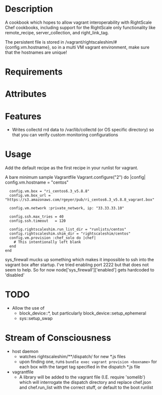 Description
===========

A cookbook which hopes to allow vagrant interoperability with RightScale Chef cookbooks, including support for the RightScale only functionality like remote_recipe, server_collection, and right_link_tag.

The persistent file is stored in /vagrant/rightscaleshim/#{config.vm.hostname}, so in a multi VM vagrant environment, make sure that the hostnames are unique!

Requirements
============

Attributes
==========

Features
========
* Writes collectd rrd data to /var/lib/collectd (or OS specific directory) so that you can verify custom monitoring configurations

Usage
=====

Add the default recipe as the first recipe in your runlist for vagrant.

A bare minimum sample Vagrantfile
    Vagrant.configure("2") do |config|
      config.vm.hostname = "centos"

      config.vm.box = "ri_centos6.3_v5.8.8"
      config.vm.box_url = "https://s3.amazonaws.com/rgeyer/pub/ri_centos6.3_v5.8.8_vagrant.box"

      config.vm.network :private_network, ip: "33.33.33.10"

      config.ssh.max_tries = 40
      config.ssh.timeout   = 120

      config.rightscaleshim.run_list_dir = "runlists/centos"
      config.rightscaleshim.shim_dir = "rightscaleshim/centos"
      config.vm.provision :chef_solo do |chef|
        # This intentionally left blank
      end
    end

sys_firewall mucks up something which makes it impossible to ssh into the vagrant box after startup.  I've tried enabling port 2222 but that does not seem to help.  So for now node['sys_firewall']['enabled'] gets hardcoded to 'disabled'

TODO
====

* Allow the use of
  * block_device::*, but particularly block_device::setup_ephemeral
  * sys::setup_swap


Stream of Consciousness
=======================

* host daemon
  * watches rightscaleshim/**/dispatch/ for new *.js files
  * upon finding one, runs `bundle exec vagrant provision <boxname>` for each box with the target tag specified in the dispatch *.js file
* vagrantfile
  * A library will be added to the vagrant file (I.E. require 'somelib') which will interrogate the dispatch directory and replace chef.json and chef.run_list with the correct stuff, or default to the boot runlist